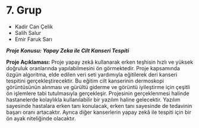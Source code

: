 # 7. Grup

- Kadir Can Çelik
- Salih Salur
- Emir Faruk Sarı


***Proje Konusu: Yapay Zeka ile Cilt Kanseri Tespiti***

**Proje Açıklaması:** Proje yapay zekâ kullanarak erken teşhisin hızlı ve yüksek doğruluk 
oranlarında yapılabilmesini ön görmektedir. Proje kapsamında özgün algoritma, elde 
edilen veri seti yardımıyla eğitilerek deri kanseri tespitini gerçekleştirecektir. Bu eğitim 
cilt kanserinin dermoskopi görüntüsünün alınması ve gürültü giderme ve görüntü 
iyileştirme için çeşitli ön işlemlere tabi tutulmasıyla gerçekleşir. Projesinin 
gerçeklenmesi halinde hastanelerde kolaylıkla kullanılabilir bir yazılım haline 
gelecektir. Yazılım sayesinde hastalara erken tanı konulacak, erken tanı sayesinde de 
tedavinin başarı oranı artacaktır. Ayrıca diğer kanserlerin yapay zekâ ile tespiti için bir 
ön ayak niteliğinde olacaktır.

